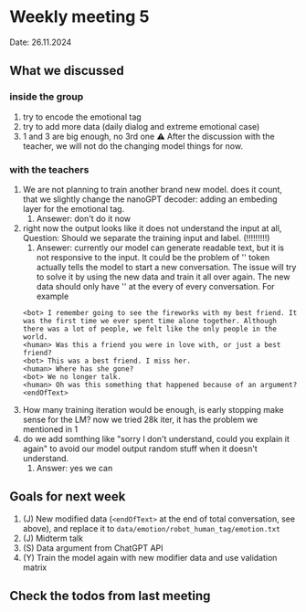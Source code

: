 # Weekly meeting 5
Date: 26.11.2024
## What we discussed

### inside the group
1. try to encode the emotional tag
2. try to add more data (daily dialog and extreme emotional case)
3. 1 and 3 are big enough, no 3rd one
⚠️ After the discussion with the teacher, we will not do the changing model things for now.
### with the teachers
1. We are not planning to train another brand new model. does it count, that we slightly change the nanoGPT decoder: adding an embeding layer for the emotional tag.
   1. Ansewer: don't do it now
2. right now the output looks like it does not understand the input at all,  Question: Should we separate the training input and label.  (!!!!!!!!!)
   1. Ansewer: currently our model can generate readable text, but it is not responsive to the input. It could be the problem of '<endOfText>' token actually tells the model to start a new conversation. 
   The issue will try to solve it by using the new data and train it all over again.
   The new data should only have '<endOfText>'  at the every of every conversation. For example
    ```
    <bot> I remember going to see the fireworks with my best friend. It was the first time we ever spent time alone together. Although there was a lot of people, we felt like the only people in the world. 
    <human> Was this a friend you were in love with, or just a best friend? 
    <bot> This was a best friend. I miss her. 
    <human> Where has she gone? 
    <bot> We no longer talk. 
    <human> Oh was this something that happened because of an argument? <endOfText>
    ```
3. How many training iteration would be enough, is early stopping make sense for the LM? now we tried 28k iter, it has the problem we mentioned in 1
4. do we add somthing like "sorry I don't understand, could you explain it again" to avoid our model output random stuff when it doesn't understand.
   1. Answer: yes we can
## Goals for next week
1. (J) New modified data (`<endOfText>` at the end of total conversation, see above), and replace it to `data/emotion/robot_human_tag/emotion.txt`
2. (J) Midterm talk 
3. (S) Data argument from ChatGPT API 
4. (Y) Train the model again with new modifier data and use validation matrix
## Check the todos from last meeting